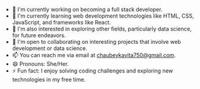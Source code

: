 - 🔭 I'm currently working on becoming a full stack developer.
- 🌱 I'm currently learning web development technologies like HTML, CSS, JavaScript, and frameworks like React.
- 👀 I'm also interested in exploring other fields, particularly data science, for future endeavors.
- 💞️ I'm open to collaborating on interesting projects that involve web development or data science.
- 📫 You can reach me via email at chaubeykavita750@gmail.com.
- 😄 Pronouns: She/Her.
- ⚡ Fun fact: I enjoy solving coding challenges and exploring new technologies in my free time.

<!---
2kavitachaubey/2kavitachaubey is a ✨ special ✨ repository because its `README.md` (this file) appears on your GitHub profile.
You can click the Preview link to take a look at your changes.
--->
